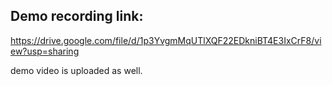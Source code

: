 ## Demo recording link: 
https://drive.google.com/file/d/1p3YvgmMqUTlXQF22EDkniBT4E3IxCrF8/view?usp=sharing

demo video is uploaded as well.
